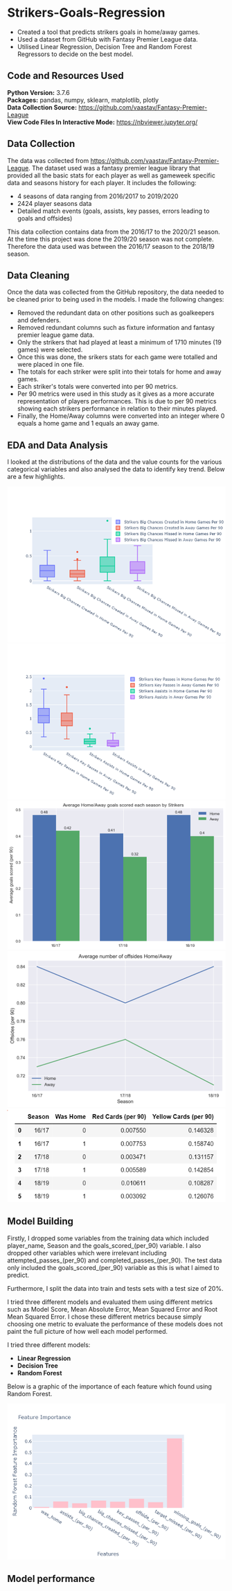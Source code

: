 # Strikers-Goals-Regression
* Created a tool that predicts strikers goals in home/away games.
* Used a dataset from GitHub with Fantasy Premier League data.
* Utilised Linear Regression, Decision Tree and Random Forest Regressors to decide on the best model.

## Code and Resources Used 
**Python Version:** 3.7.6  
**Packages:** pandas, numpy, sklearn, matplotlib, plotly    
**Data Collection Source:** https://github.com/vaastav/Fantasy-Premier-League    
**View Code Files In Interactive Mode:** https://nbviewer.jupyter.org/

## Data Collection

The data was collected from https://github.com/vaastav/Fantasy-Premier-League. The dataset used was a fantasy premier league library that provided all the basic stats for each player as well as gameweek specific data and seasons history for each player. It includes the following:
* 4 seasons of data ranging from 2016/2017 to 2019/2020
* 2424 player seasons data
* Detailed match events (goals, assists, key passes, errors leading to goals and offsides)

This data collection contains data from the 2016/17 to the 2020/21 season. At the time this project was done the 2019/20 season was not complete. Therefore the data used was between the 2016/17 season to the 2018/19 season.

## Data Cleaning
Once the data was collected from the GitHub repository, the data needed to be cleaned prior to being used in the models. I made the following changes:

* Removed the redundant data on other positions such as goalkeepers and defenders.
* Removed redundant columns such as fixture information and fantasy premier league game data.
* Only the strikers that had played at least a minimum of 1710 minutes (19 games) were selected.
* Once this was done, the srikers stats for each game were totalled and were placed in one file.
* The totals for each striker were split into their totals for home and away games.
* Each striker's totals were converted into per 90 metrics.
* Per 90 metrics were used in this study as it gives as a more accurate representation of players performances. This is due to per 90 metrics showing each strikers performance in relation to their minutes played.
* Finally, the Home/Away columns were converted into an integer where 0 equals a home game and 1 equals an away game.

## EDA and Data Analysis
I looked at the distributions of the data and the value counts for the various categorical variables and also analysed the data to identify key trend. Below are a few highlights.

![alt text](https://github.com/Saacid-Ali/Strikers-Goals-Regression/blob/master/fig1.png)
![alt text](https://github.com/Saacid-Ali/Strikers-Goals-Regression/blob/master/fig2.png)
![alt text](https://github.com/Saacid-Ali/Strikers-Goals-Regression/blob/master/Striker_Goals.png)
![alt text](https://github.com/Saacid-Ali/Strikers-Goals-Regression/blob/master/offsides.png)
![alt text](https://github.com/Saacid-Ali/Strikers-Goals-Regression/blob/master/cards.png)

## Model Building 

Firstly, I dropped some variables from the training data which included player_name, Season and the goals_scored_(per_90) variable. I also dropped other variables which were irrelevant including attempted_passes_(per_90) and completed_passes_(per_90). The test data only included the goals_scored_(per_90) variable as this is what I aimed to predict. 

Furthermore, I split the data into train and tests sets with a test size of 20%.  

I tried three different models and evaluated them using different metrics such as Model Score, Mean Absolute Error, Mean Squared Error and Root Mean Squared Error. I chose these different metrics because simply choosing one metric to evaluate the performance of these models does not paint the full picture of how well each model performed.

I tried three different models:
*	**Linear Regression** 
*	**Decision Tree** 
*	**Random Forest**  

Below is a graphic of the importance of each feature which found using Random Forest.

![alt text](https://github.com/Saacid-Ali/Strikers-Goals-Regression/blob/master/fig4.png)

## Model performance



